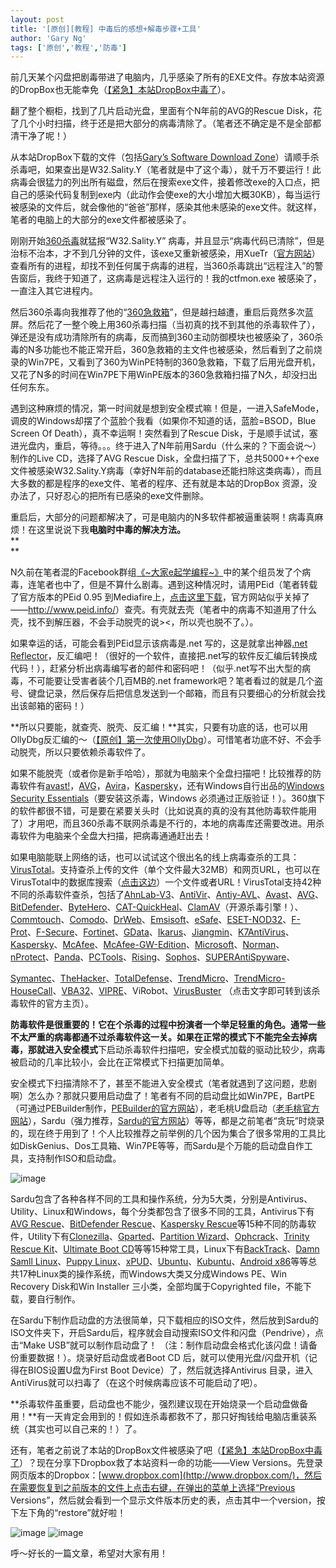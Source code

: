 ```yaml
---
layout: post
title: '[原创][教程] 中毒后的感想+解毒步骤+工具'
author: 'Gary Ng'
tags: ['原创','教程','防毒']
---
```


前几天某个闪盘把剧毒带进了电脑内，几乎感染了所有的EXE文件。存放本站资源的DropBox也无能幸免（[【紧急】本站DropBox中毒了](http://garyngzhongbo.blogspot.com/2012/09/dropbox.html)）。

翻了整个橱柜，找到了几片启动光盘，里面有个N年前的AVG的Rescue Disk，花了几个小时扫描，终于还是把大部分的病毒清除了。（笔者还不确定是不是全部都清干净了呢！）  
  


从本站DropBox下载的文件（包括[Gary’s Software Download Zone](http://garyzone.tk/)）请顺手杀杀毒吧，如果查出是W32.Sality.Y（笔者就是中了这个毒），就千万不要运行！此病毒会很猛力的列出所有磁盘，然后在搜索exe文件，接着修改exe的入口点，把自己的感染代码复制到exe内（此动作会使exe的大小增加大概30KB），每当运行被感染的文件后，就会像他的“爸爸”那样，感染其他未感染的exe文件。就这样，笔者的电脑上的大部分的exe文件都被感染了。  
  


刚刚开始[360杀毒](http://sd.360.cn/)就猛报“W32.Sality.Y” 病毒，并且显示“病毒代码已清除”，但是治标不治本，才不到几分钟的文件，该exe又重新被感染，用XueTr（[官方网站](http://www.xuetr.com/?p=25)）查看所有的进程，却找不到任何属于病毒的进程，当360杀毒跳出“远程注入”的警告窗后，我终于知道了，这病毒是远程注入运行的！我的ctfmon.exe 被感染了，一直注入其它进程内。

然后360杀毒向我推荐了他的“[360急救箱](http://www.360.cn/jijiuxiang/index.html)”，但是越扫越遭，重启后竟然多次蓝屏。然后花了一整个晚上用360杀毒扫描（当初真的找不到其他的杀毒软件了），弹还是没有成功清除所有的病毒，反而搞到360主动防御模块也被感染了，360杀毒的N多功能也不能正常开启，360急救箱的主文件也被感染，然后看到了之前烧录的Win7PE，又看到了360为WinPE特制的360急救箱，下载了后用光盘开机，又花了N多的时间在Win7PE下用WinPE版本的360急救箱扫描了N久，却没扫出任何东东。  
  


遇到这种麻烦的情况，第一时间就是想到安全模式嘛！但是，一进入SafeMode，调皮的Windows却摆了个蓝脸个我看（如果你不知道的话，蓝脸=BSOD，Blue Screen Of Death），真不幸运啊！突然看到了Rescue Disk，于是顺手试试，塞进光盘内，重启，等待。。。终于进入了N年前用Sardu（什么来的？下面会说～）制作的Live CD，选择了AVG Rescue Disk，全盘扫描了下，总共5000++个exe文件被感染W32.Sality.Y病毒（幸好N年前的database还能扫除这类病毒），而且大多数的都是程序的exe文件、笔者的程序、还有就是本站的DropBox 资源，没办法了，只好忍心的把所有已感染的exe文件删除。

  


重启后，大部分的问题都解决了，可是电脑内的N多软件都被逼重装啊！病毒真麻烦！在这里说说下我**电脑时中毒的解决方法。**  
**  
**

N久前在笔者混的Facebook群组[《~大家e起学编程~》](https://www.facebook.com/groups/179492442143038/)中的某个组员发了个病毒，连笔者也中了，但是不算什么剧毒。遇到这种情况时，请用PEid（笔者转载了官方版本的PEid 0.95 到Mediafire上，[点击这里下载](http://www.mediafire.com/?wl40w3l026l19sc)，官方网站似乎关掉了——<http://www.peid.info/>）查壳。有壳就去壳（笔者中的病毒不知道用了什么壳，找不到解压器，不会手动脱壳的说><，所以壳也脱不了。）。  
  


如果幸运的话，可能会看到PEid显示该病毒是.net 写的，这是就拿出神器[.net Reflector](http://www.mediafire.com/download.php?9dfffi6xdgaqoxm)，反汇编吧！（很好的一个软件，直接把.net写的软件反汇编后转换成代码！），赶紧分析出病毒编写者的邮件和密码吧！（似乎.net写不出大型的病毒，不可能要让受害者装个几百MB的.net framework吧？笔者看过的就是几个盗号、键盘记录，然后保存后把信息发送到一个邮箱，而且有只要细心的分析就会找出该邮箱的密码！）

**所以只要能，就查壳、脱壳、反汇编！**其实，只要有功底的话，也可以用OllyDbg反汇编的～（[【原创】第一次使用OllyDbg](http://garyngzhongbo.blogspot.com/2012/09/ollydbg.html)）。可惜笔者功底不好、不会手动脱壳，所以只要依赖杀毒软件了。  
  


如果不能脱壳（或者你是新手哈哈），那就为电脑来个全盘扫描吧！比较推荐的防毒软件有[avast!](http://www.avast.com/)，[AVG](http://www.avg.com/ww-en/homepage)，[Avira](http://www.avira.com/en/index)，[Kaspersky](http://www.kaspersky.com/products)，还有Windows自行出品的[Windows Security Essentials](http://windows.microsoft.com/en-US/windows/products/security-essentials)（要安装这杀毒，Windows 必须通过正版验证！）。360旗下的软件都很不错，可是要在紧要关头时（比如说真的真的没有其他防毒软件能用了）才用吧，而且360杀毒不联网杀毒是不行的，本地的病毒库还需要改进。用杀毒软件为电脑来个全盘大扫描，把病毒通通赶出去！  
  


如果电脑能联上网络的话，也可以试试这个很出名的线上病毒查杀的工具：[VirusTotal](https://www.virustotal.com/)。支持查杀上传的文件（单个文件最大32MB）和网页URL，也可以在VirusTotal中的数据库搜索（[点击这边](https://www.virustotal.com/#search)）一个文件或者URL！VirusTotal支持42种不同的杀毒软件查杀，包括了[AhnLab-V3](http://www.ahnlab.com/)、[AntiVir](http://www.antivir.com/)、[Antiy-AVL](http://www.antiy.net/en/index.html)、[Avast](http://www.avast.com/index)、[AVG](http://www.avg.com/ww-en/homepage)、[BitDefender](http://www.bitdefender.com/)、[ByteHero](http://www.bytehero.com/)、[CAT-QuickHeal](http://www.quickheal.com/)、[ClamAV](http://www.clamav.net/lang/en/)（开源杀毒引擎！）、[Commtouch](http://www.commtouch.com/)、[Comodo](http://www.comodo.com/)、[DrWeb](http://www.drweb.com/?lng=en)、[Emsisoft](http://www.emsisoft.com/en/)、[eSafe](http://www.safenet-inc.com/)、[ESET-NOD32](http://www.eset.com/)、[F-Prot](http://www.f-prot.com/)、[F-Secure](http://www.f-secure.com/en/web/operators_my)、[Fortinet](http://www.fortinet.com/)、[GData](http://www.gdatasoftware.com/online-shop.html)、[Ikarus](http://www.ikarus.at/en/)、[Jiangmin](http://suzhi.jiangmin.com/)、[K7AntiVirus](http://www.k7computing.com/en/Product/k7-antivirusplus.php)、[Kaspersky](http://www.kaspersky.com/)、[McAfee](http://www.mcafee.com/us/)、[McAfee-GW-Edition](http://www.mcafee.com/us/mcafee-labs/technology/gateway-anti-malware-engine.aspx)、[Microsoft](http://windows.microsoft.com/en-US/windows/products/security-essentials)、[Norman](http://www.norman.com/)、[nProtect](http://www.nprotect.com/)、[Panda](http://www.pandasecurity.com/)、[PCTools](http://www.pctools.com/)、[Rising](http://www.rising.com.cn/)、[Sophos](http://www.sophos.com/en-us/)、[SUPERAntiSpyware](http://www.superantispyware.com/)、

[Symantec](http://www.symantec.com/index.jsp)、[TheHacker](http://www.hacksoft.com.pe/)、[TotalDefense](http://www.totaldefense.com/home.aspx)、[TrendMicro](http://www.trendmicro.com.my/)、[TrendMicro-HouseCall](http://housecall.trendmicro.com/)、[VBA32](http://www.anti-virus.by/en/index.shtml)、[VIPRE](http://www.vipreantivirus.com/)、ViRobot、[VirusBuster](http://www.virusbuster.hu/en)   （点击文字即可转到该杀毒软件的官方主页）。  
  


**防毒软件是很重要的！它在个杀毒的过程中扮演者一个举足轻重的角色。通常一些不太严重的病毒都通不过杀毒软件这一关。**如果在正常的模式下不能完全去掉病毒，那就进入**安全模式**下启动杀毒软件扫描吧，安全模式加载的驱动比较少，病毒被启动的几率比较小，会比在正常模式下扫描更加简单。  
  
  


安全模式下扫描清除不了，甚至不能进入安全模式（笔者就遇到了这问题，悲剧啊）怎么办？那就只要用启动盘了！笔者有不同的启动盘比如Win7PE，BartPE（可通过PEBuilder制作，[PEBuilder的官方网站](http://www.nu2.nu/pebuilder/)），老毛桃U盘启动（[老毛桃官方网站](http://www.laomaotao.net/)），Sardu（强力推荐，[Sardu的官方网站](http://www.sarducd.it/)）等等，都是之前笔者“贪玩”时烧录的，现在终于用到了！个人比较推荐之前举例的几个因为集合了很多常用的工具比如DiskGenius、Dos工具箱、Win7PE等等，而Sardu是个万能的启动盘自作工具，支持制作ISO和启动盘。

![image](http://lh5.ggpht.com/-VaMJR6TmnVQ/UEychguikKI/AAAAAAAAB5k/ZAqkOT8j8fk/image_thumb%25255B4%25255D.png?imgmax=800)

Sardu包含了各种各样不同的工具和操作系统，分为5大类，分别是Antivirus、Utility、Linux和Windows，每个分类都包含了很多不同的工具，Antivirus下有[AVG Rescue](http://www.avg.com/us-en/avg-rescue-cd)、[BitDefender Rescue](http://download.bitdefender.com/rescue_cd/)、[Kaspersky Rescue](http://rescuedisk.kaspersky-labs.com/rescuedisk/)等15种不同的防毒软件，Utility下有[Clonezilla](http://clonezilla.org/)、[Gparted](ttp://sourceforge.net/projects/gparted/files/gparted-live-stable/)、[Partition Wizard](http://www.partitionwizard.com/download.html)、[Ophcrack](http://ophcrack.sourceforge.net/)、[Trinity Rescue Kit](http://trinityhome.org/Home/index.php?content=TRINITY_RESCUE_KIT_DOWNLOAD&front_id=12&lang=en&locale=en)、[Ultimate Boot CD](http://www.ultimatebootcd.com/download.html)等等15种常工具，Linux下有[BackTrack](http://www.backtrack-linux.org/downloads/)、[Damn Samll Linux](http://www.damnsmalllinux.org/download.html)、[Puppy Linux](http://puppylinux.org/main/Download%20Latest%20Release.htm)、[xPUD](http://www.xpud.org/download.en.html)、[Ubuntu](http://www.ubuntu.com/desktop/get-ubuntu/download)、[Kubuntu](http://draft.blogger.com/=http://www.kubuntu.org/getkubuntu)、[Android x86](http://www.android-x86.org/download/)等等总共17种Linux类的操作系统，而Windows大类又分成Windows PE、Win Recovery Disk和Win Installer 三小类，全部均属于Copyrighted file，不能下载，要自行制作。  
  


在Sardu下制作启动盘的方法很简单，只下载相应的ISO文件，然后放到Sardu的ISO文件夹下，开启Sardu后，程序就会自动搜索ISO文件和闪盘（Pendrive），点击“Make USB”就可以制作启动盘了！ （注：制作启动盘会格式化该闪盘！请备份重要数据！）。烧录好启动盘或者Boot CD 后，就可以使用光盘/闪盘开机（记得在BIOS设置U盘为First Boot Device）了，然后就选择Antivirus 目录，进入AntiVirus就可以扫毒了（在这个时候病毒应该不可能启动了吧）。  
  


**杀毒软件虽重要，启动盘也不能少，强烈建议现在开始烧录一个启动盘做备用！**有一天肯定会用到的！假如连杀毒都救不了，那只好掏钱给电脑店重装系统（其实也可以自己来的！）了。

  


  


还有，笔者之前说了本站的DropBox文件被感染了吧（[【紧急】本站DropBox中毒了](http://garyngzhongbo.blogspot.com/2012/09/dropbox.html)）？现在分享下Dropbox救了本站资料一命的功能——View Versions。先登录网页版本的Dropbox：[www.dropbox.com](http://www.dropbox.com/)，然后在需要恢复到之前版本的文件上点击右键，在弹出的菜单上选择“Previous Versions”，然后就会看到一个显示文件版本历史的表，点击其中一个version，按下左下角的“restore”就好啦！

![image](http://lh4.ggpht.com/-nL1R0_Dr8Cw/UEycj_u43GI/AAAAAAAAB50/f4WpVyyaUrU/image_thumb%25255B2%25255D.png?imgmax=800) ![image](http://lh4.ggpht.com/-9cQhiQ42fGA/UEycmYmaDxI/AAAAAAAAB6E/c2GPqudDnnc/image_thumb%25255B3%25255D.png?imgmax=800)

呼～好长的一篇文章，希望对大家有用！
